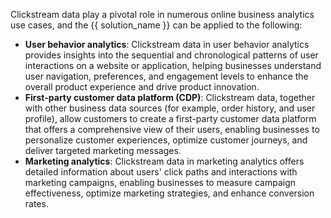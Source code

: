 Clickstream data play a pivotal role in numerous online business analytics use cases, and the {{ solution_name }} can be applied to the following: 

- **User behavior analytics**: Clickstream data in user behavior analytics provides insights into the sequential and chronological patterns of user interactions on a website or application, helping businesses understand user navigation, preferences, and engagement levels to enhance the overall product experience and drive product innovation.
- **First-party customer data platform (CDP)**: Clickstream data, together with other business data sources (for example, order history, and user profile), allow customers to create a first-party customer data platform that offers a comprehensive view of their users, enabling businesses to personalize customer experiences, optimize customer journeys, and deliver targeted marketing messages.
- **Marketing analytics**: Clickstream data in marketing analytics offers detailed information about users' click paths and interactions with marketing campaigns, enabling businesses to measure campaign effectiveness, optimize marketing strategies, and enhance conversion rates.

